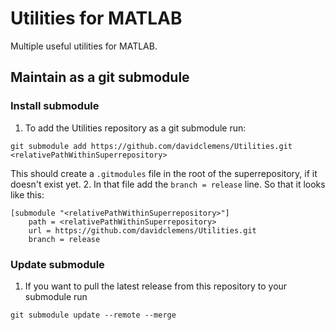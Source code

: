 # Utilities for MATLAB

Multiple useful utilities for MATLAB.

## Maintain as a git submodule
### Install submodule
1. To add the Utilities repository as a git submodule run:
```
git submodule add https://github.com/davidclemens/Utilities.git <relativePathWithinSuperrepository>
```
This should create a `.gitmodules` file in the root of the superrepository, if it doesn't exist yet.
2. In that file add the `branch = release` line. So that it looks like this:
```
[submodule "<relativePathWithinSuperrepository>"]
	path = <relativePathWithinSuperrepository>
	url = https://github.com/davidclemens/Utilities.git
	branch = release
```

### Update submodule
1. If you want to pull the latest release from this repository to your submodule run
```
git submodule update --remote --merge
```
